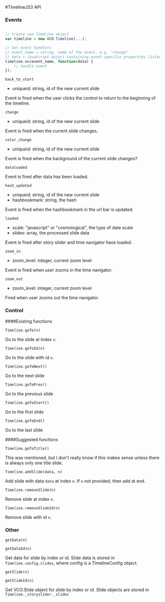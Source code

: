 #TimelineJS3 API

### Events

```javascript

// Create new Timeline object
var timeline = new VCO.Timeline(...);

// Set event handlers
// event_name = string, name of the event, e.g. "change"
// data = JavaScript object containing event-specific properties listed below
timeline.on(event_name, function(data) {
    // handle event
});
```

 `back_to_start`

* uniqueid: string, id of the new current slide

Event is fired when the user clicks the control to return to the beginning of the timeline.  

`change`

* uniqueid: string, id of the new current slide

Event is fired when the current slide changes.

`color_change`

* uniqueid: string, id of the new current slide

Event is fired when the background of the current slide changes?

`dataloaded`

Event is fired after data has been loaded.

`hash_updated`

* uniqueid:  string, id of the new current slide
* hashbookmark: string, the hash

Event is fired when the hashbookmark in the url bar is updated.

`loaded`

* scale: "javascript" or "cosmological", the type of date scale
* slides: array, the processed slide data

Event is fired after story slider and time navigator have loaded.

`zoom_in`

* zoom_level: integer, current zoom level

Event is fired when user zooms in the time navigator.

`zoom_out`

* zoom_level: integer, current zoom level

Fired when user zooms out the time navigator.


### Control

####Existing functions

`Timeline.goTo(n)`

Go to the slide at index `n`.

`Timeline.goToId(n)`

Go to the slide with id `n`.

`Timeline.goToNext()`

Go to the next slide

`Timeline.goToPrev()`

Go to the previous slide

`Timeline.goToStart()`

Go to the first slide

`Timeline.goToEnd()`

Go to the last slide


####Suggested functions

`Timeline.goToTitle()`

This was mentioned, but I don't really know if this makes sense  unless there is always only one title slide.

`Timeline.addSlide(data, n)`

Add slide with data `data` at index `n`.  If `n` not provided, then add at end.

`Timeline.removeSlide(n)`

Remove slide at index `n`.

`Timeline.removeSlideId(n)`

Remove slide with id `n`.

### Other

`getData(n)`

`getDataId(n)`

Get data for slide by index or id.  Slide data is stored in `Timeline.config.slides`, where config is a TimelineConfig object.

`getSlide(n)`

`getSlideId(n)`

Get VCO.Slide object for slide by index or id.  Slide objects are stored in `Timeline._storyslider._slides`


